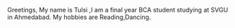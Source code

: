 Greetings,
My name is Tulsi ,I am a final year BCA student studying at SVGU in Ahmedabad.
My hobbies are Reading,Dancing.
